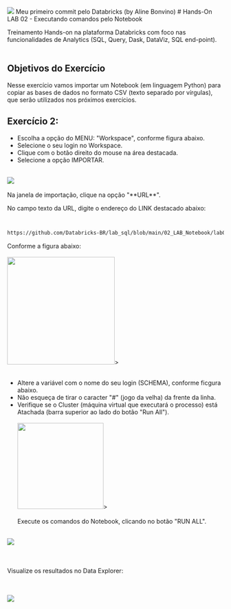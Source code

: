 
<img src="https://raw.githubusercontent.com/Databricks-BR/lab_sql/main/images/header_handson_sql.png">
Meu primeiro commit pelo Databricks (by Aline Bonvino)
# Hands-On LAB 02 - Executando comandos pelo Notebook

Treinamento Hands-on na plataforma Databricks com foco nas funcionalidades de Analytics (SQL, Query, Dask, DataViz, SQL end-point).
 </br> </br>

## Objetivos do Exercício

Nesse exercício vamos importar um Notebook (em linguagem Python) para copiar as bases de dados no formato CSV (texto separado por vírgulas), que serão utilizados nos próximos exercícios.
 </br>


## Exercício 2:

* Escolha a opção do MENU:  "Workspace", conforme figura abaixo.</br>
* Selecione o seu login no Workspace.</br>
* Clique com o botão direito do mouse na área destacada.</br>
* Selecione a opção IMPORTAR.</br> </br>

<img src="https://raw.githubusercontent.com/Databricks-BR/lab_sql/main/images/lab02_1.png">
</br></br>
Na janela de importação, clique na opção "**URL**".

No campo texto da URL, digite o endereço do LINK destacado abaixo:

``` html


https://github.com/Databricks-BR/lab_sql/blob/main/02_LAB_Notebook/lab02_01_carga_csv.ipynb


```
Conforme a figura abaixo:
</br></br>
<img src="https://raw.githubusercontent.com/Databricks-BR/lab_sql/main/images/lab02_2.png" style="height: 250px;">>
</br></br>
* Altere a variável com o nome do seu login  (SCHEMA), conforme ficgura abaixo.
* Não esqueça de tirar o caracter "#" (jogo da velha) da frente da linha.
* Verifique se o Cluster (máquina virtual que executará o processo) está Atachada (barra superior ao lado do botão "Run All"). 
</br></br>
<img src="https://raw.githubusercontent.com/Databricks-BR/lab_sql/main/images/lab02_3.png" style="height: 200px;">>
</br></br>
Execute os comandos do Notebook, clicando no botão "RUN ALL".
</br></br>
<img src="https://raw.githubusercontent.com/Databricks-BR/lab_sql/main/images/lab02_4.png">
</br></br> </br> </br>
Visualize os resultados no Data Explorer:

</br></br>
<img src="https://raw.githubusercontent.com/Databricks-BR/lab_sql/main/images/lab02_5.png">



